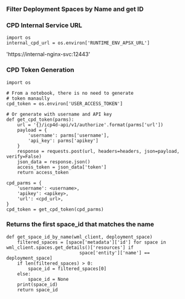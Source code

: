 ### Filter Deployment Spaces by Name and get ID

### CPD Internal Service URL

```
import os
internal_cpd_url = os.environ['RUNTIME_ENV_APSX_URL']
```
'https://internal-nginx-svc:12443'

### CPD Token Generation
```
import os

# From a notebook, there is no need to generate 
# token manaully
cpd_token = os.environ['USER_ACCESS_TOKEN']

# Or generate with username and API key
def get_cpd_token(parms):
    url = '{}/icp4d-api/v1/authorize'.format(parms['url'])
    payload = {
        'username': parms['username'],
        'api_key': parms['apikey']
    }
    response = requests.post(url, headers=headers, json=payload, verify=False)
    json_data = response.json()
    access_token = json_data['token']
    return access_token

cpd_parms = {
    'username': <username>,
    'apikey': <apikey>,
    'url': <cpd_url>,
}
cpd_token = get_cpd_token(cpd_parms)
```

### Returns the first space_id that matches the name
```
def get_space_id_by_name(wml_client, deployment_space)
    filtered_spaces = [space['metadata']['id'] for space in wml_client.spaces.get_details()['resources'] if
                           space['entity']['name'] == deployment_space]
    if len(filtered_spaces) > 0:
        space_id = filtered_spaces[0]
    else:
        space_id = None
    print(space_id)
    return space_id
```
